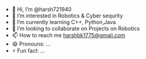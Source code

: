 - 👋 Hi, I’m @harsh721940
- 👀 I’m interested in  Robotics & Cyber sequrity
- 🌱 I’m currently learning C++, Python,Java
- 💞️ I’m looking to collaborate on Projects on Robotics 
- 📫 How to reach me harshbk1775@gmail.com
- 😄 Pronouns: ...
- ⚡ Fun fact: ...

<!---
harsh721940/harsh721940 is a ✨ special ✨ repository because its `README.md` (this file) appears on your GitHub profile.
You can click the Preview link to take a look at your changes.
--->
